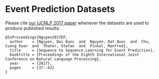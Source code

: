 # Event Prediction Datasets

Please cite [our IJCNLP 2017 paper](http://www.aclweb.org/anthology/I17-2007) whenever the datasets are used to produce published results:

    @InProceedings{Nguyen2017EP,
      author    = {Nguyen, Dai Quoc  and  Nguyen, Dat Quoc  and  Chu, Cuong Xuan  and  Thater, Stefan  and  Pinkal, Manfred},
      title     = {Sequence to Sequence Learning for Event Prediction},
      booktitle = {Proceedings of the Eighth International Joint Conference on Natural Language Processing},
      year      = {2017},
      pages     = {37--42}
    }
